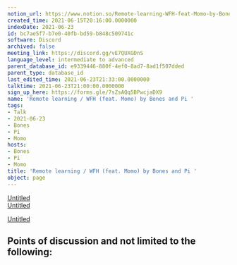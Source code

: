 ```yaml
---
notion_url: https://www.notion.so/Remote-learning-WFH-feat-Momo-by-Bones-and-Pi-bc7ae5f7b7e040fbbd59b848c509741c
created_time: 2021-06-15T20:16:00.0000000
indexDate: 2021-06-23
id: bc7ae5f7-b7e0-40fb-bd59-b848c509741c
software: Discord
archived: false
meeting_link: https://discord.gg/vE7QUXGDnS
language_level: intermediate to advanced
parent_database_id: e9339446-880f-4ef0-8ad7-8ad1f507dded
parent_type: database_id
last_edited_time: 2021-06-23T21:33:00.0000000
talktime: 2021-06-23T21:00:00.0000000
sign_up_here: https://forms.gle/7sZsAQq5BPwcjaDX9
name: 'Remote learning / WFH (feat. Momo) by Bones and Pi '
tags:
- Talk
- 2021-06-23
- Bones
- Pi
- Momo
hosts:
- Bones
- Pi
- Momo
title: 'Remote learning / WFH (feat. Momo) by Bones and Pi '
object: page
---
```


[Untitled](https://www.notion.so/23f0f26c7f1547c0b08477c0c6f1f461)   
[Untitled](https://www.notion.so/482e61b02b9c4456b2b4fe86bb7544c6)   

[Untitled](https://www.notion.so/60226399bd024bf4bf588586f8013a21)   
## Points of discussion and not limited to the following:

   
   
   
   

   


